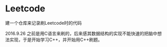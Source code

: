 # Leetcode
建一个仓库来记录刷Leetcode时的代码


2016.9.26
之前是用C语言来刷的，后来感其数据结构的实现不能快速的把脑中想法实现，于是开始学习C++，并开始用C++刷题。
